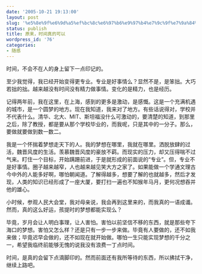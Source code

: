 ```yaml
---
date: '2005-10-21 19:13:00'
layout: post
slug: '%e5%8e%9f%e6%9d%a5%ef%bc%8c%e6%97%b6%e9%97%b4%e7%9c%9f%e7%9a%84%e5%8f%af%e4%bb%a5'
status: publish
title: 原来，时间真的可以
wordpress_id: '76'
categories:
- 随感
---
```


时间，不会不在人的身上留下一点印记的。


至少我觉得，我已经开始变得更专业。专业是好事情么？显然不是，是笨拙。大巧若拙的拙。越来越没有时间没有精力做事情。变化的是精力，也是经历。


记得两年前，我在这里，在上海，感到的更多是激动，是感慨。这是一个充满机遇的城市，是一个圆梦的地方。现在我知道，我来对了地方。有些话说得对，学校并不代表什么。清华、北大、MIT、斯坦福没什么可激动的，要清楚的知道，到那里之后，除了教授，都是要从那个学校毕业的，而我呢，只是其中的一分子。那么，要做就要做到数一数二。


我是一个怀揣着梦想走天下的人。我的梦想在哪里，我就在哪里。洒脱放肆的过活，魏晋风度的生活。羡慕魏晋风度的豪放不羁。而现实的压力，却又压得喘不过气来。盯住一个目标，开始蹒跚前进，于是就形成的前面说的“专业”。但，专业不是好事情。圈子越来越窄，人也越来越见笑大方之家了。如果能做一个学通文理古今中外的人能多好啊，哪怕朝闻道。了解得越多，想要了解的也就越多，然后才发现，人类的知识已经形成了一座大厦，要打扫一遍也不知猴年马月，更何况想吞并他的雄心。


小时候，参观人民大会堂，我对母亲说，我会再到这里来的，而我真的一语成谶。然而，真的这么好运，孩提时的梦想都能实现么？


毕竟，岁月会让人明白事理，让人害怕。害怕以前坚信不移的东西，就是那些夸下海口的梦想。害怕又怎么样？还是只有一步一步来做。毕竟有人要做的，还不如我来做；毕竟迟早会做的，还不如现在就开始做。哪怕一生只能实现梦想的千分之一，希望我临终前能够无愧的说我没有浪费一丁点时间。


时间，是真的会留下点滴脚印的。然而前面还有我所等待的东西，所以拂拭干净，继续上路吧。
